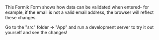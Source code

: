 This Formik Form shows how data can be validated when entered- for example, if the email is not a valid email address, the browser will reflect these changes.

Go to the "src" folder -> "App" and run a development server to try it out yourself and see the changes!
